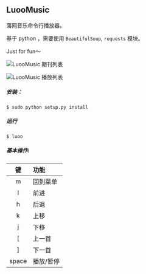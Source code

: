 ## LuooMusic 

落网音乐命令行播放器。

基于 python ，需要使用 `BeautifulSoup`, `requests` 模块。

Just for fun～

![LuooMusic 期刊列表](http://7xqvel.com1.z0.glb.clouddn.com/QQ20160212-1%402x.png?imageView/2/w/500/q/100)

![LuooMusic 播放列表](http://7xqvel.com1.z0.glb.clouddn.com/QQ20160212-0%402x.png?imageView/2/w/500/q/100)

##### 安装：
`$ sudo python setup.py install`

##### 运行
`$ luoo`

##### 基本操作:

键    | 功能
:----:|:--------
m     | 回到菜单
l     | 前进
h     | 后退
k     | 上移
j     | 下移
[     | 上一首
]     | 下一首
space | 播放/暂停

